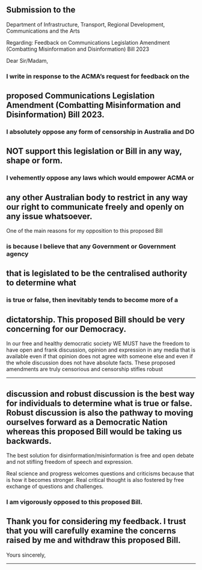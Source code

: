 ## Submission to the
 Department of Infrastructure, Transport, Regional Development, Communications and the Arts

 Regarding: Feedback on Communications Legislation Amendment (Combatting Misinformation and Disinformation) Bill 2023

 Dear Sir/Madam,

### I write in response to the ACMA’s request for feedback on the
## proposed Communications Legislation Amendment (Combatting Misinformation and Disinformation) Bill 2023.

### I absolutely oppose any form of censorship in Australia and DO
## NOT support this legislation or Bill in any way, shape or form.

### I vehemently oppose any laws which would empower ACMA or
## any other Australian body to restrict in any way our right to communicate freely and openly on any issue whatsoever.

 One of the main reasons for my opposition to this proposed Bill
### is because I believe that any Government or Government agency
## that is legislated to be the centralised authority to determine what
### is true or false, then inevitably tends to become more of a
## dictatorship. This proposed Bill should be very concerning for our Democracy.

 In our free and healthy democratic society WE MUST have the freedom to have open and frank discussion, opinion and expression in any media that is available even if that opinion does not agree with someone else and even if the whole discussion does not have absolute facts. These proposed amendments are truly censorious and censorship stifles robust


-----

## discussion and robust discussion is the best way for individuals to determine what is true or false. Robust discussion is also the pathway to moving ourselves forward as a Democratic Nation whereas this proposed Bill would be taking us backwards.

 The best solution for disinformation/misinformation is free and open debate and not stifling freedom of speech and expression.

 Real science and progress welcomes questions and criticisms because that is how it becomes stronger. Real critical thought is also fostered by free exchange of questions and challenges.

### I am vigorously opposed to this proposed Bill.

## Thank you for considering my feedback. I trust that you will carefully examine the concerns raised by me and withdraw this proposed Bill.

 Yours sincerely,


-----

